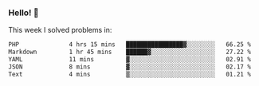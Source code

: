 ### Hello! 👋

This week I solved problems in:

<!--START_SECTION:waka-->

```txt
PHP              4 hrs 15 mins   ████████████████▓░░░░░░░░   66.25 %
Markdown         1 hr 45 mins    ██████▓░░░░░░░░░░░░░░░░░░   27.22 %
YAML             11 mins         ▓░░░░░░░░░░░░░░░░░░░░░░░░   02.91 %
JSON             8 mins          ▓░░░░░░░░░░░░░░░░░░░░░░░░   02.17 %
Text             4 mins          ▒░░░░░░░░░░░░░░░░░░░░░░░░   01.21 %
```

<!--END_SECTION:waka-->
